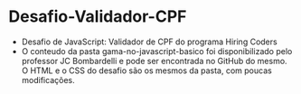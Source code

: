 # Desafio-Validador-CPF
- Desafio de JavaScript: Validador de CPF do programa Hiring Coders
- O conteudo da pasta gama-no-javascript-basico foi disponibilizado pelo professor JC Bombardelli e pode ser encontrada no GitHub do mesmo. O HTML e o CSS do desafio são os mesmos da pasta, com poucas modificações.
